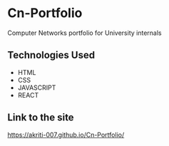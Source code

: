 # Cn-Portfolio

Computer Networks portfolio for University internals

## Technologies Used 
- HTML
- CSS
- JAVASCRIPT
- REACT

     


## Link to the site
https://akriti-007.github.io/Cn-Portfolio/
